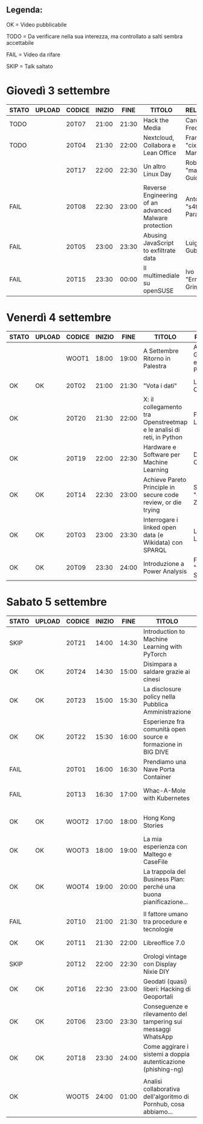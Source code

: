 ## Legenda:

OK = Video pubblicabile

TODO = Da verificare nella sua interezza, ma controllato a salti sembra accettabile

FAIL = Video da rifare

SKIP = Talk saltato

# Giovedì 3 settembre

| STATO | UPLOAD | CODICE | INIZIO | FINE  | TITOLO                                                               | RELATORE                            |
|-------|--------|--------|--------|-------|----------------------------------------------------------------------|-------------------------------------|
| TODO  |        | 20T07  | 21:00  | 21:30 | Hack the Media                                                       | Carola Frediani                     |
| TODO  |        | 20T04  | 21:30  | 22:00 | Nextcloud, Collabora e Lean Office                                   | Francesco "cix" De Marchi           |
|       |        | 20T17  | 22:00  | 22:30 | Un altro Linux Day                                                   | Roberto "madbob" Guido              |
| FAIL  |        | 20T08  | 22:30  | 23:00 | Reverse Engineering of an advanced Malware protection                | Antonio "s4tan" Parata              |
| FAIL  |        | 20T05  | 23:00  | 23:30 | Abusing JavaScript to exfiltrate data                                | Luigi Gubello                       |
| FAIL  |        | 20T15  | 23:30  | 00:00 | Il multimediale su openSUSE                                          | Ivo "Ermejo" Grimaldi               |


# Venerdì 4 settembre

| STATO | UPLOAD | CODICE | INIZIO | FINE  | TITOLO                                                               | RELATORE                            |
|-------|--------|--------|--------|-------|----------------------------------------------------------------------|-------------------------------------|
|       |        | WOOT1  | 18:00  | 19:00 | A Settembre Ritorno in Palestra                                      | Alvise Giacomazzi e Luca Pellegrini |
|       |        |        |        |       |                                                                      |                                     |
| OK    | OK     | 20T02  | 21:00  | 21:30 | "Vota i dati"                                                        | Luca Corsato                        |
| OK    |        | 20T20  | 21:30  | 22:00 | X: il collegamento tra Openstreetmap e le analisi di reti, in Python | Fabio Lamanna                       |
| OK    |        | 20T19  | 22:00  | 22:30 | Hardware e Software per Machine Learning                             | Davide Caminati                     |
| OK    | OK     | 20T14  | 22:30  | 23:00 | Achieve Pareto Principle in secure code review, or die trying        | Sandro "guly" Zaccarini             |
| OK    | OK     | 20T03  | 23:00  | 23:30 | Interrogare i linked open data (e Wikidata) con SPARQL               | Lorenzo Losa                        |
| OK    | OK     | 20T09  | 23:30  | 24:00 | Introduzione a Power Analysis                                        | Federico "fox" Scrinzi              |


# Sabato 5 settembre

| STATO | UPLOAD | CODICE | INIZIO | FINE  | TITOLO                                                               | RELATORE                            |
|-------|--------|--------|--------|-------|----------------------------------------------------------------------|-------------------------------------|
| SKIP  |        | 20T21  | 14:00  | 14:30 | Introduction to Machine Learning with PyTorch                        | Cesare Montresor                    |
| OK    | OK     | 20T24  | 14:30  | 15:00 | Disimpara a saldare grazie ai cinesi                                 | Mastro Gippo                        |
| OK    | OK     | 20T23  | 15:00  | 15:30 | La disclosure policy nella Pubblica Amministrazione                  | Umberto Rosini                      |
| OK    | OK     | 20T22  | 15:30  | 16:00 | Esperienze fra comunità open source e formazione in BIG DIVE         | Stefania Delprete                   |
| FAIL  |        | 20T01  | 16:00  | 16:30 | Prendiamo una Nave Porta Container                                   | Fabio "FVZ" Cazzin                  |
| FAIL  |        | 20T13  | 16:30  | 17:00 | Whac-A-Mole with Kubernetes                                          | Alessandro "jekil" Tanasi           |
|       |        |        |        |       |                                                                      |                                     |
| OK    | OK     | WOOT2  | 17:00  | 18:00 | Hong Kong Stories                                                    | Giovanni "venetanji" Lion           |
| OK    | OK     | WOOT3  | 18:00  | 19:00 | La mia esperienza con Maltego e CaseFile                             | Claudio "CoD" Canavese              |
| OK    | OK     | WOOT4  | 19:00  | 20:00 | La trappola del Business Plan: perché una buona pianificazione...    | Stefano Schiavo                     |
|       |        |        |        |       |                                                                      |                                     |
| FAIL  |        | 20T10  | 21:00  | 21:30 | Il fattore umano tra procedure e tecnologie                          | Yvette "vodka" Agostini             |
| OK    | OK     | 20T11  | 21:30  | 22:00 | Libreoffice 7.0                                                      | Italo Vignoli                       |
| SKIP  |        | 20T12  | 22:00  | 22:30 | Orologi vintage con Display Nixie DIY                                | Lorenzo De Luca                     |
| OK    | OK     | 20T16  | 22:30  | 23:00 | Geodati (quasi) liberi: Hacking di Geoportali                        | Amedeo Fadini                       |
| OK    | OK     | 20T06  | 23:00  | 23:30 | Conseguenze e rilevamento del tampering sui messaggi WhatsApp        | Andrea Lazzarotto                   |
| OK    | OK     | 20T18  | 23:30  | 24:00 | Come aggirare i sistemi a doppia autenticazione (phishing-ng)        | Gianfranco Ciotti                   |
|       |        |        |        |       |                                                                      |                                     |
| OK    |        | WOOT5  | 24:00  | 01:00 | Analisi collaborativa dell'algoritmo di Pornhub, cosa abbiamo...     | vecna                               |
